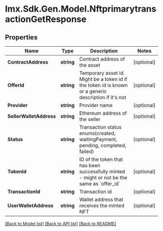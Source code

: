 # Imx.Sdk.Gen.Model.NftprimarytransactionGetResponse

## Properties

Name | Type | Description | Notes
------------ | ------------- | ------------- | -------------
**ContractAddress** | **string** | Contract address of the asset | [optional] 
**OfferId** | **string** | Temporary asset id. Might be a token id if the token id is known or a generic description if it&#39;s not | [optional] 
**Provider** | **string** | Provider name | [optional] 
**SellerWalletAddress** | **string** | Ethereum address of the seller | [optional] 
**Status** | **string** | Transaction status enums(created, waitingPayment, pending, completed, failed) | [optional] 
**TokenId** | **string** | ID of the token that has been successfully minted - might or not be the same as &#x60;offer_id&#x60; | [optional] 
**TransactionId** | **string** | Transaction id | [optional] 
**UserWalletAddress** | **string** | Wallet address that receives the minted NFT | [optional] 

[[Back to Model list]](../README.md#documentation-for-models) [[Back to API list]](../README.md#documentation-for-api-endpoints) [[Back to README]](../README.md)

